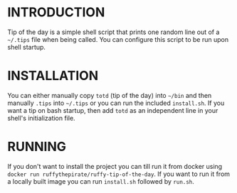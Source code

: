 # INTRODUCTION

Tip of the day is a simple shell script that prints one random line out of a `~/.tips` file when being called. You can configure this script to be run upon shell startup.

# INSTALLATION

You can either manually copy `totd` (tip of the day) into `~/bin` and then manually `.tips` into `~/.tips` or you can run the included `install.sh`. If you want a tip on bash startup, then add `totd` as an independent line in your shell's initialization file.

# RUNNING

If you don't want to install the project you can till run it from docker using `docker run ruffythepirate/ruffy-tip-of-the-day`. If you want to run it from a locally built image you can run `install.sh` followed by `run.sh`.
